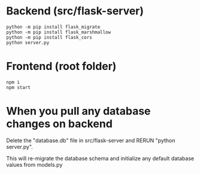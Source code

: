 # Backend (src/flask-server)
```
python -m pip install flask_migrate
python -m pip install flask_marshmallow
python -m pip install flask_cors
python server.py
```

# Frontend (root folder)
```
npm i
npm start
```

# When you pull any database changes on backend
Delete the "database.db" file in src/flask-server and RERUN "python server.py".

This will re-migrate the database schema and initialize any default database values from models.py